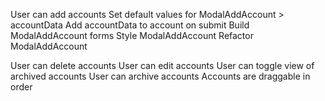 User can add accounts
  Set default values for ModalAddAccount > accountData
  Add accountData to account on submit
  Build ModalAddAccount forms
  Style ModalAddAccount
  Refactor ModalAddAccount

User can delete accounts
User can edit accounts
User can toggle view of archived accounts
User can archive accounts
Accounts are draggable in order
